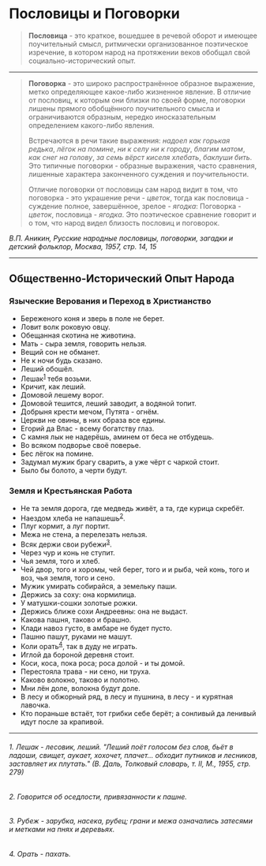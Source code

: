 # Пословицы и Поговорки

> **Пословица** - это краткое, вошедшее в речевой оборот и имеющее поучительный смысл, ритмически организованное поэтическое изречение, в котором народ на протяжении веков обобщал свой социально-исторический опыт. 

---

> **Поговорка** - это широко распространённое образное выражение, метко определяющее какое-либо жизненное явление. В отличие от пословиц, к которым они близки по своей форме, поговорки лишены прямого обобщённого поучительного смысла и ограничиваются образным, нередко иносказательным определением какого-либо явления.
> 
> Встречаются в речи такие выражения: *надоел как горькая редька*, *лёгок на помине*, *ни к селу ни к городу*, *благим матом*, *как снег на голову*, *за семь вёрст киселя хлебать*, *баклуши бить*. Это типичные поговорки - образные выражения, часто сравнения, лишенные характера законченного суждения и поучительности.
> 
> Отличие поговорки от пословицы сам народ видит в том, что поговорка - это украшение речи - *цветок*, тогда как пословица - суждение полное, завершённое, зрелое - *ягодка*: Поговорка - *цветок*, пословица - *ягодка*. Это поэтическое сравнение говорит и о том, что народ видел близость пословиц и поговорок.

*В.П. Аникин, Русские народные пословицы, поговорки, загадки и детский фольклор, Москва, 1957, стр. 14, 15*

---

## Общественно-Исторический Опыт Народа

### Языческие Верования и Переход в Христианство

* Береженого коня и зверь в поле не берет.
* Ловит волк роковую овцу.
* Обещанная скотина не животина. 
* Мать - сыра земля, говорить нельзя.
* Вещий сон не обманет.
* Не к ночи будь сказано.
* Леший обошёл.
* Лешак<sup>[1](#1)</sup> тебя возьми.
* Кричит, как леший.
* Домовой лешему ворог.
* Домовой тешится, леший заводит, а водяной топит.
* Добрыня крести мечом, Путята - огнём.
* Церкви не овины, в них образа все едины.
* Егорий да Влас - всему богатству глаз.
* С камня лык не надерёшь, аминем от беса не отбудешь.
* Во всяком подворье своё поверье.
* Бес лёгок на помине.
* Задумал мужик брагу сварить, а уже чёрт с чаркой стоит.
* Было бы болото, а черти будут.

### Земля и Крестьянская Работа

* Не та земля дорога, где медведь живёт, а та, где курица скребёт.
* Наездом хлеба не напашешь<sup>[2](#2)</sup>.
* Плуг кормит, а луг портит.
* Межа не стена, а перелезать нельзя.
* Всяк держи свои рубежи<sup>[3](#3)</sup>.
* Через чур и конь не ступит.
* Чья земля, того и хлеб.
* Чей двор, того и хоромы, чей берег, того и и рыба, чей конь, того и воз, чья земля, того и сено.
* Мужик умирать собирайся, а земельку паши.
* Держись за соху: она кормилица.
* У матушки-сошки золотые рожки.
* Держись ближе сохи Андреевны: она не выдаст.
* Какова пашня, таково и брашно.
* Клади навоз густо, в амбаре не будет пусто.
* Пашню пашут, руками не машут.
* Коли орать<sup>[4](#4)</sup>, так в дуду не играть.
* Иглой да бороной деревня стоит.
* Коси, коса, пока роса; роса долой - и ты домой.
* Перестояла трава - ни сено, ни труха.
* Каково волокно, таково и полотно.
* Мни лён доле, волокна будут доле.
* В лесу и обжорный ряд, в лесу и пушнина, в лесу - и курятная лавочка.
* Кто пораньше встаёт, тот грибки себе берёт; а сонливый да ленивый идут после за крапивой.

---
<a name="1"></a>
###### 1. Лешак - лесовик, леший. "Леший поёт голосом без слов, бьёт в ладоши, свищет, аукает, хохочет, плачет... обходит путников и лесников, заставляет их плутать." (В. Даль, Толковый словарь, т. II, М., 1955, стр. 279)

<a name="2"></a>
###### 2. Говорится об оседлости, привязанности к пашне.

<a name="3"></a>
###### 3. Рубеж - зарубка, насека, рубец; грани и межа означались затесями и метками на пнях и деревьях.

<a name="4"></a>
###### 4. Орать - пахать.